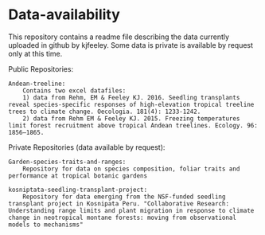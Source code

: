 # Data-availability
This repository contains a readme file describing the data currently uploaded in github by kjfeeley.  Some data is private is available by request only at this time.

Public Repositories:

    Andean-treeline: 
        Contains two excel datafiles: 
        1) data from Rehm, EM & Feeley KJ. 2016. Seedling transplants reveal species-specific responses of high-elevation tropical treeline trees to climate change. Oecologia. 181(4): 1233-1242.
        2) data from Rehm EM & Feeley KJ. 2015. Freezing temperatures limit forest recruitment above tropical Andean treelines. Ecology. 96: 1856–1865.


Private Repositories (data available by request):

    Garden-species-traits-and-ranges:
        Repository for data on species composition, foliar traits and performance at tropical botanic gardens

    kosniptata-seedling-transplant-project:
        Repository for data emerging from the NSF-funded seedling transplant project in Kosnipata Peru. "Collaborative Research: Understanding range limits and plant migration in response to climate change in neotropical montane forests: moving from observational models to mechanisms"


